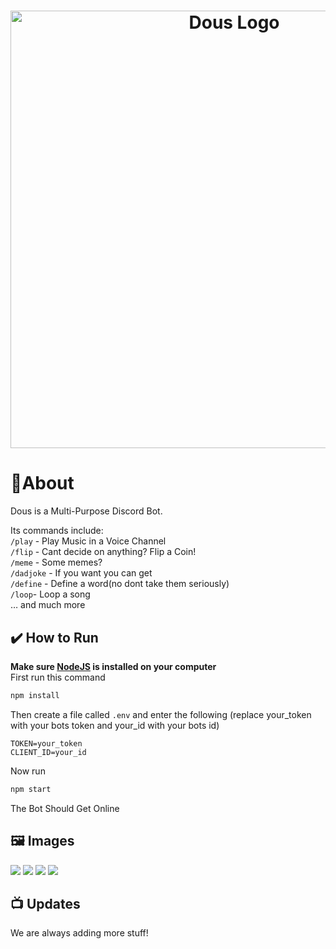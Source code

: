 # <div align="center"><a href="https://replit.com/@habeel/Dous#index.js" target="_blank"><img alt="Dous Logo" src="https://cdn.discordapp.com/attachments/1041381301309161473/1044261316027752478/dous-transparent.png" width="700" height="700"></a></div>
# 🍁About
Dous is a Multi-Purpose Discord Bot.
<br>

Its  commands include:<br>
`/play` - Play Music in a Voice Channel<br>
`/flip` - Cant decide on anything? Flip a Coin!<br>
`/meme` - Some memes?<br>
`/dadjoke` - If you want you can get<br>
`/define` - Define a word(no dont take them seriously)<br>
`/loop`- Loop a song<br>
… and much more<br>

## ✔️ How to Run
**Make sure [NodeJS](https://nodejs.org/en/download/) is installed on your computer**<br>
First run this command
```sh
npm install
```
Then create a file called ```.env``` and enter the following (replace your_token with your bots token and your_id with your bots id)
```env
TOKEN=your_token
CLIENT_ID=your_id
```
Now run 
```sh
npm start
```
The Bot Should Get Online

## 🖼️ Images
<img src="https://i.imgur.com/V7N5bao.png">
<img src="https://i.imgur.com/nmuQOnH.png">
<img src="https://i.imgur.com/0hFMius.png">
<img src="https://i.imgur.com/fjSUMsK.png">

## 📺 Updates
We are always adding more stuff!

